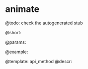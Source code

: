 animate
=============


@todo:
	check the autogenerated stub

@short:
	

@params:





@example:

@template:	api_method
@descr:

